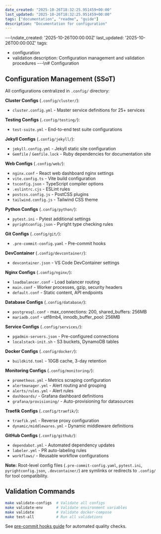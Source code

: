 ```yaml
---
date_created: "2025-10-26T18:32:25.951459+00:00"
last_updated: "2025-10-26T18:32:25.951459+00:00"
tags: ["documentation", "readme", "guide"]
description: "Documentation for configuration"
---
```


---\ndate_created: '2025-10-26T00:00:00Z'
last_updated: '2025-10-26T00:00:00Z'
tags:

- configuration
- validation
  description: Configuration management and validation procedures
  ---\n# Configuration

## Configuration Management (SSoT)

All configurations centralized in `.config/` directory:

**Cluster Configs** (`.config/cluster/`):

- `cluster.config.yml` - Master service definitions for 25+ services

**Testing Configs** (`.config/testing/`):

- `test-suite.yml` - End-to-end test suite configurations

**Jekyll Configs** (`.config/jekyll/`):

- `jekyll.config.yml` - Jekyll static site configuration
- `Gemfile` / `Gemfile.lock` - Ruby dependencies for documentation site

**Web Configs** (`.config/web/`):

- `nginx.conf` - React web dashboard nginx settings
- `vite.config.ts` - Vite build configuration
- `tsconfig.json` - TypeScript compiler options
- `.eslintrc.cjs` - ESLint rules
- `postcss.config.js` - PostCSS plugins
- `tailwind.config.js` - Tailwind CSS theme

**Python Configs** (`.config/python/`):

- `pytest.ini` - Pytest additional settings
- `pyrightconfig.json` - Pyright type checking rules

**Git Configs** (`.config/git/`):

- `.pre-commit-config.yaml` - Pre-commit hooks

**DevContainer** (`.config/devcontainer/`):

- `devcontainer.json` - VS Code DevContainer settings

**Nginx Configs** (`.config/nginx/`):

- `loadbalancer.conf` - Load balancer routing
- `main.conf` - Worker processes, gzip, security headers
- `default.conf` - Static content, API endpoints

**Database Configs** (`.config/database/`):

- `postgresql.conf` - max_connections: 200, shared_buffers: 256MB
- `mariadb.conf` - utf8mb4, innodb_buffer_pool: 256MB

**Service Configs** (`.config/services/`):

- `pgadmin-servers.json` - Pre-configured connections
- `localstack-init.sh` - S3 buckets, DynamoDB tables

**Docker Configs** (`.config/docker/`):

- `buildkitd.toml` - 10GB cache, 3-day retention

**Monitoring Configs** (`.config/monitoring/`):

- `prometheus.yml` - Metrics scraping configuration
- `alertmanager.yml` - Alert routing and grouping
- `alerts/rules.yml` - Alert rules
- `dashboards/` - Grafana dashboard definitions
- `grafana/provisioning/` - Auto-provisioning for datasources

**Traefik Configs** (`.config/traefik/`):

- `traefik.yml` - Reverse proxy configuration
- `dynamic/middlewares.yml` - Dynamic middleware definitions

**GitHub Configs** (`.config/github/`):

- `dependabot.yml` - Automated dependency updates
- `labeler.yml` - PR auto-labeling rules
- `workflows/` - Reusable workflow configurations

**Note:** Root-level config files (`.pre-commit-config.yaml`, `pytest.ini`, `pyrightconfig.json`, `.devcontainer/`) are symlinks or redirects to `.config/` for tool compatibility.

## Validation Commands

```bash
make validate-configs  # Validate all configs
make validate-env      # Validate environment variables
make validate          # Validate docker-compose
make test-all          # Run all validations
```

See [pre-commit hooks guide](pre-commit.md) for automated quality checks.
